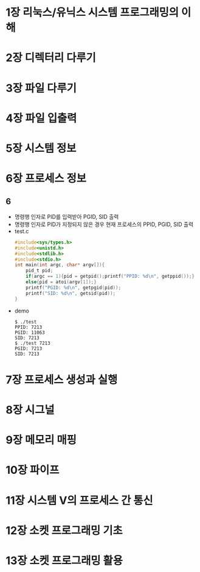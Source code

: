 # 1장 리눅스/유닉스 시스템 프로그래밍의 이해

# 2장 디렉터리 다루기

# 3장 파일 다루기

# 4장 파일 입출력

# 5장 시스템 정보

# 6장 프로세스 정보
## 6
- 명령행 인자로 PID를 입력받아 PGID, SID 출력
- 명령행 인자로 PID가 지정되지 않은 경우 현재 프로세스의 PPID, PGID, SID 출력
- test.c
    ```C
    #include<sys/types.h>
    #include<unistd.h>
    #include<stdlib.h>
    #include<stdio.h>
    int main(int argc, char* argv[]){
        pid_t pid;
        if(argc == 1){pid = getpid();printf("PPID: %d\n", getppid());}
        else{pid = atoi(argv[1]);}
        printf("PGID: %d\n", getpgid(pid));
        printf("SID: %d\n", getsid(pid));
    }
    ```
- demo
    ```
    $ ./test
    PPID: 7213
    PGID: 11063
    SID: 7213
    $ ./test 7213
    PGID: 7213
    SID: 7213
    ```

# 7장 프로세스 생성과 실행

# 8장 시그널

# 9장 메모리 매핑

# 10장 파이프

# 11장 시스템 V의 프로세스 간 통신

# 12장 소켓 프로그래밍 기초

# 13장 소켓 프로그래밍 활용

